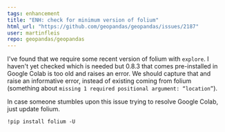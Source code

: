 ```yaml
---
tags: enhancement
title: "ENH: check for minimum version of folium"
html_url: "https://github.com/geopandas/geopandas/issues/2187"
user: martinfleis
repo: geopandas/geopandas
---
```


I've found that we require some recent version of folium with `explore`. I haven't yet checked which is needed but 0.8.3 that comes pre-installed in Google Colab is too old and raises an error. We should capture that and raise an informative error, instead of existing coming from folium (something about `missing 1 required positional argument: “location”`).

In case someone stumbles upon this issue trying to resolve Google Colab, just update folium.
```
!pip install folium -U
```
